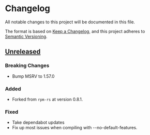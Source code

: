 # Changelog
All notable changes to this project will be documented in this file.

The format is based on [Keep a Changelog](https://keepachangelog.com/en/1.0.0/),
and this project adheres to [Semantic Versioning](https://semver.org/spec/v2.0.0.html).

## [Unreleased]

### Breaking Changes
- Bump MSRV to 1.57.0

### Added
- Forked from `rpm-rs` at version 0.8.1.

### Fixed
- Take dependabot updates
- Fix up most issues when compiling with --no-default-features.

[Unreleased]: https://github.com/rpm-rs/rpm-rs/compare/vTODO...HEAD
